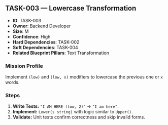 ## TASK-003 — Lowercase Transformation

- **ID**: TASK-003  
- **Owner**: Backend Developer  
- **Size**: M  
- **Confidence**: High  
- **Hard Dependencies**: TASK-002  
- **Soft Dependencies**: TASK-004  
- **Related Blueprint Pillars**: Text Transformation

### Mission Profile
Implement `(low)` and `(low, x)` modifiers to lowercase the previous one or `x` words.

### Steps
1. **Write Tests:** `"I AM HERE (low, 2)"` → `"I am here"`.  
2. **Implement:** `Lower(s string)` with logic similar to `Upper()`.  
3. **Validate:** Unit tests confirm correctness and skip invalid forms.
